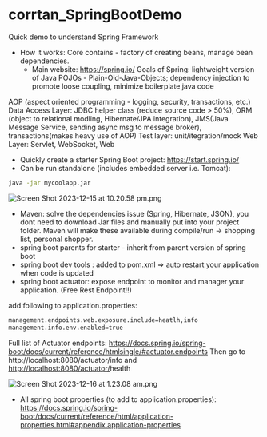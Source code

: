 # corrtan_SpringBootDemo

Quick demo to understand Spring Framework 


- How it works: Core contains - factory of creating beans, manage bean dependencies.
    - Main website: https://spring.io/ 
    Goals of Spring: lightweight version of Java POJOs - Plain-Old-Java-Objects; dependency injection to promote loose coupling, minimize boilerplate java code

AOP (aspect oriented programming - logging, security, transactions, etc.)
Data Access Layer: JDBC helper class (reduce source code > 50%), ORM (object to relational modling, Hibernate/JPA integration), JMS(Java Message Service, sending async msg to message broker), transactions(makes heavy use of AOP)
Test layer: unit/itegration/mock
Web Layer: Servlet, WebSocket, Web

- Quickly create a starter Spring Boot project: https://start.spring.io/
- Can be run standalone (includes embedded server i.e. Tomcat):

```bash
java -jar mycoolapp.jar
```

![Screen Shot 2023-12-15 at 10.20.58 pm.png](https://prod-files-secure.s3.us-west-2.amazonaws.com/315ea04b-d843-4d64-bc77-d419b7f0c3b9/3fdc352b-bf2e-40d2-ab60-1a94e83f2827/Screen_Shot_2023-12-15_at_10.20.58_pm.png)

- Maven: solve the dependencies issue (Spring, Hibernate, JSON), you dont need to download Jar files and manually put into your project folder. Maven will make these available during compile/run → shopping list, personal shopper.
- spring boot parents for starter - inherit from parent version of spring boot
- spring boot dev tools : added to pom.xml ⇒ auto restart your application when code is updated
- spring boot actuator: expose endpoint to monitor and manager your application. (Free Rest Endpoint!!)

add following to application.properties:

```bash
management.endpoints.web.exposure.include=heatlh,info
management.info.env.enabled=true
```

Full list of Actuator endpoints: https://docs.spring.io/spring-boot/docs/current/reference/htmlsingle/#actuator.endpoints
Then go to http://localhost:8080/actuator/info and [http://localhost:8080/actuator/](http://localhost:8080/actuator/info)health

![Screen Shot 2023-12-16 at 1.23.08 am.png](https://prod-files-secure.s3.us-west-2.amazonaws.com/315ea04b-d843-4d64-bc77-d419b7f0c3b9/f8a8dacb-836f-4b7d-8391-c36daaacbe9d/Screen_Shot_2023-12-16_at_1.23.08_am.png)

- All spring boot properties (to add to application.properties): https://docs.spring.io/spring-boot/docs/current/reference/html/application-properties.html#appendix.application-properties
